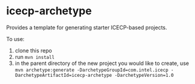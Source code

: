 icecp-archetype
==============

Provides a template for generating starter ICECP-based projects.

To use:

 1. clone this repo
 2. run `mvn install`
 3. in the parent directory of the new project you would like to create, use `mvn archetype:generate
        -DarchetypeGroupId=com.intel.icecp -DarchetypeArtifactId=icecp-archetype -DarchetypeVersion=1.0`

